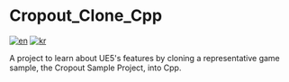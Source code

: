 # Cropout_Clone_Cpp

[![en](https://img.shields.io/badge/lang-en-red)](https://github.com/ChoiJK/Cropout_Clone_Cpp/blob/developr/README-en.md)
[![kr](https://img.shields.io/badge/lang-kr-blue)](https://github.com/ChoiJK/Cropout_Clone_Cpp/blob/developr/README.md)

 A project to learn about UE5's features by cloning a representative game sample, the Cropout Sample Project, into Cpp.
